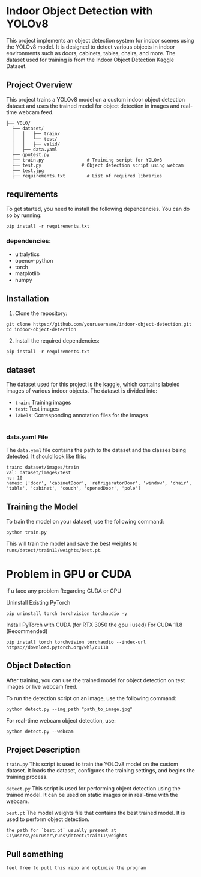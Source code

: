 
# Indoor Object Detection with YOLOv8
This project implements an object detection system for indoor scenes using the YOLOv8 model. It is designed to detect various objects in indoor environments such as doors, cabinets, tables, chairs, and more. The dataset used for training is from the Indoor Object Detection Kaggle Dataset.

## Project Overview
This project trains a YOLOv8 model on a custom indoor object detection dataset and uses the trained model for object detection in images and real-time webcam feed.





```
├── YOLO/
  ├── dataset/
  │   │   ├── train/
  │   │   └── test/
  │   │   ├── valid/
  │   ├── data.yaml
  ├── gputest.py 
  ├── train.py                # Training script for YOLOv8
  ├── test.py               # Object detection script using webcam
  ├── test.jpg
  ├── requirements.txt        # List of required libraries
```
## requirements
To get started, you need to install the following dependencies. You can do so by running:
```
pip install -r requirements.txt
```
### dependencies:

* ultralytics
* opencv-python
* torch
* matplotlib
* numpy

## Installation

1. Clone the repository:
```
git clone https://github.com/yourusername/indoor-object-detection.git
cd indoor-object-detection

```
2. Install the required dependencies:
```
pip install -r requirements.txt

```
## dataset
The dataset used for this project is the [kaggle](https://www.kaggle.com/datasets/thepbordin/indoor-object-detection), which contains labeled images of various indoor objects. The dataset is divided into:
* `train`: Training images
* `test`: Test images
* `labels`: Corresponding annotation files for the images
#
### data.yaml File
The `data.yaml` file contains the path to the dataset and the classes being detected. It should look like this:
```
train: dataset/images/train
val: dataset/images/test
nc: 10
names: ['door', 'cabinetDoor', 'refrigeratorDoor', 'window', 'chair', 'table', 'cabinet', 'couch', 'openedDoor', 'pole']

```
## Training the Model
To train the model on your dataset, use the following command:
```
python train.py
```
This will train the model and save the best weights to 
`runs/detect/train11/weights/best.pt`.

# Problem in GPU or CUDA

if u face any problem Regarding CUDA or GPU

Uninstall Existing PyTorch
```
pip uninstall torch torchvision torchaudio -y
```
Install PyTorch with CUDA (for RTX 3050 the gpu i used)
For CUDA 11.8 (Recommended)
```
pip install torch torchvision torchaudio --index-url https://download.pytorch.org/whl/cu118
```
## Object Detection

After training, you can use the trained model for object detection on test images or live webcam feed.

To run the detection script on an image, use the following command:

```
python detect.py --img_path "path_to_image.jpg"
```
For real-time webcam object detection, use:
```
python detect.py --webcam

```
## Project Description

`train.py`
This script is used to train the YOLOv8 model on the custom dataset. It loads the dataset, configures the training settings, and begins the training process.

`detect.py`
This script is used for performing object detection using the trained model. It can be used on static images or in real-time with the webcam.

`best.pt`
The model weights file that contains the best trained model. It is used to perform object detection.
```
the path for `best.pt` usually present at C:\users\youruser\runs\detect\train11\weights
```
## Pull something

`feel free to pull this repo and optimize the program`
